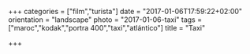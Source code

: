 +++
categories = ["film","turista"]
date = "2017-01-06T17:59:22+02:00"
orientation = "landscape"
photo = "2017-01-06-taxi"
tags = ["maroc","kodak","portra 400","taxi","atlántico"]
title = "Taxi"

+++
